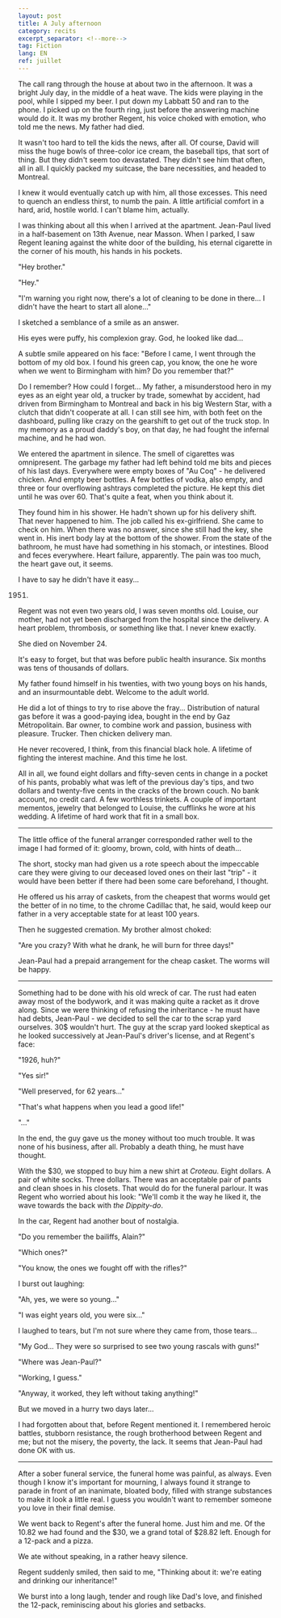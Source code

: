 ```yaml
---
layout: post
title: A July afternoon
category: recits
excerpt_separator: <!--more-->
tag: Fiction
lang: EN
ref: juillet
---
```


The call rang through the house at about two in the afternoon. It was a bright July day, in the middle of a heat wave. The kids were playing in the pool, while I sipped my beer. I put down my Labbatt 50 and ran to the phone. I picked up on the fourth ring, just before the answering machine would do it. It was my brother Regent, his voice choked with emotion, who told me the news. My father had died.

It wasn't too hard to tell the kids the news, after all. Of course, David will miss the huge bowls of three-color ice cream, the baseball tips, that sort of thing. But they didn't seem too devastated. They didn't see him that often, all in all. I quickly packed my suitcase, the bare necessities, and headed to Montreal.

<!--more-->

I knew it would eventually catch up with him, all those excesses. This need to quench an endless thirst, to numb the pain. A little artificial comfort in a hard, arid, hostile world. I can't blame him, actually.

I was thinking about all this when I arrived at the apartment. Jean-Paul lived in a half-basement on 13th Avenue, near Masson. When I parked, I saw Regent leaning against the white door of the building, his eternal cigarette in the corner of his mouth, his hands in his pockets.

"Hey brother."

"Hey."

"I'm warning you right now, there's a lot of cleaning to be done in there... I didn't have the heart to start all alone..."

I sketched a semblance of a smile as an answer.

His eyes were puffy, his complexion gray. God, he looked like dad...

A subtle smile appeared on his face: "Before I came, I went through the bottom of my old box. I found his green cap, you know, the one he wore when we went to Birmingham with him? Do you remember that?"

Do I remember? How could I forget... My father, a misunderstood hero in my eyes as an eight year old, a trucker by trade, somewhat by accident, had driven from Birmingham to Montreal and back in his big Western Star, with a clutch that didn't cooperate at all. I can still see him, with both feet on the dashboard, pulling like crazy on the gearshift to get out of the truck stop. In my memory as a proud daddy's boy, on that day, he had fought the infernal machine, and he had won.

We entered the apartment in silence. The smell of cigarettes was omnipresent. The garbage my father had left behind told me bits and pieces of his last days. Everywhere were empty boxes of "Au Coq" - he delivered chicken. And empty beer bottles. A few bottles of vodka, also empty, and three or four overflowing ashtrays completed the picture. He kept this diet until he was over 60. That's quite a feat, when you think about it.

They found him in his shower. He hadn't shown up for his delivery shift. That never happened to him. The job called his ex-girlfriend. She came to check on him. When there was no answer, since she still had the key, she went in. His inert body lay at the bottom of the shower. From the state of the bathroom, he must have had something in his stomach, or intestines. Blood and feces everywhere. Heart failure, apparently. The pain was too much, the heart gave out, it seems.

I have to say he didn't have it easy...

1951.

Regent was not even two years old, I was seven months old. Louise, our mother, had not yet been discharged from the hospital since the delivery. A heart problem, thrombosis, or something like that. I never knew exactly.

She died on November 24.

It's easy to forget, but that was before public health insurance. Six months was tens of thousands of dollars.

My father found himself in his twenties, with two young boys on his hands, and an insurmountable debt. Welcome to the adult world.

He did a lot of things to try to rise above the fray... Distribution of natural gas before it was a good-paying idea, bought in the end by Gaz Métropolitain. Bar owner, to combine work and passion, business with pleasure. Trucker. Then chicken delivery man.

He never recovered, I think, from this financial black hole. A lifetime of fighting the interest machine. And this time he lost.

All in all, we found eight dollars and fifty-seven cents in change in a pocket of his pants, probably what was left of the previous day's tips, and two dollars and twenty-five cents in the cracks of the brown couch. No bank account, no credit card. A few worthless trinkets. A couple of important mementos, jewelry that belonged to Louise, the cufflinks he wore at his wedding. A lifetime of hard work that fit in a small box.

*     *     *

The little office of the funeral arranger corresponded rather well to the image I had formed of it: gloomy, brown, cold, with hints of death...

The short, stocky man had given us a rote speech about the impeccable care they were giving to our deceased loved ones on their last "trip" - it would have been better if there had been some care beforehand, I thought.

He offered us his array of caskets, from the cheapest that worms would get the better of in no time, to the chrome Cadillac that, he said, would keep our father in a very acceptable state for at least 100 years.

Then he suggested cremation. My brother almost choked:

"Are you crazy? With what he drank, he will burn for three days!"

Jean-Paul had a prepaid arrangement for the cheap casket. The worms will be happy.

*     *     *

Something had to be done with his old wreck of car. The rust had eaten away most of the bodywork, and it was making quite a racket as it drove along. Since we were thinking of refusing the inheritance - he must have had debts, Jean-Paul - we decided to sell the car to the scrap yard ourselves. 30$ wouldn't hurt. The guy at the scrap yard looked skeptical as he looked successively at Jean-Paul's driver's license, and at Regent's face:

"1926, huh?"

"Yes sir!"

"Well preserved, for 62 years..."

"That's what happens when you lead a good life!"

"..."

In the end, the guy gave us the money without too much trouble. It was none of his business, after all. Probably a death thing, he must have thought.

With the $30, we stopped to buy him a new shirt at _Croteau_. Eight dollars. A pair of white socks. Three dollars. There was an acceptable pair of pants and clean shoes in his closets. That would do for the funeral parlour. It was Regent who worried about his look: "We'll comb it the way he liked it, the wave towards the back with _the Dippity-do_.

In the car, Regent had another bout of nostalgia.

"Do you remember the bailiffs, Alain?"

"Which ones?"

"You know, the ones we fought off with the rifles?"

I burst out laughing:

"Ah, yes, we were so young..."

"I was eight years old, you were six..."

I laughed to tears, but I'm not sure where they came from, those tears...

"My God... They were so surprised to see two young rascals with guns!"

"Where was Jean-Paul?"

"Working, I guess."

"Anyway, it worked, they left without taking anything!"

But we moved in a hurry two days later...

I had forgotten about that, before Regent mentioned it. I remembered heroic battles, stubborn resistance, the rough brotherhood between Regent and me; but not the misery, the poverty, the lack. It seems that Jean-Paul had done OK with us.

*     *     *

After a sober funeral service, the funeral home was painful, as always. Even though I know it's important for mourning, I always found it strange to parade in front of an inanimate, bloated body, filled with strange substances to make it look a little real. I guess you wouldn't want to remember someone you love in their final demise.

We went back to Regent's after the funeral home. Just him and me. Of the 10.82 we had found and the $30, we a grand total of $28.82 left. Enough for a 12-pack and a pizza.

We ate without speaking, in a rather heavy silence.

Regent suddenly smiled, then said to me, "Thinking about it: we're eating and drinking our inheritance!"

We burst into a long laugh, tender and rough like Dad's love, and finished the 12-pack, reminiscing about his glories and setbacks.
